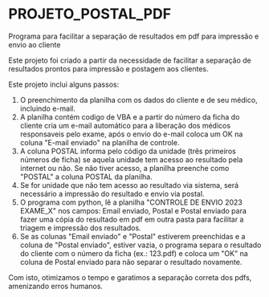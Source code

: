 # PROJETO_POSTAL_PDF
Programa para facilitar a separação de resultados em pdf para impressão e envio ao cliente

Este projeto foi criado a partir da necessidade de facilitar a separação de resultados prontos para impressão e postagem aos clientes. 

Este projeto inclui alguns passos:

1. O preenchimento da planilha com os dados do cliente e de seu médico, incluindo e-mail.
2. A planilha contém codigo de VBA e a partir do número da ficha do cliente cria um e-mail automático para a liberação dos médicos responsaveis pelo exame, após o envio do e-mail coloca um OK na coluna "E-mail enviado" na planilha de controle.
3. A coluna POSTAL informa pelo código da unidade (três primeiros números de ficha) se aquela unidade tem acesso ao resultado pela internet ou não. Se não tiver acesso, a planilha preenche como "POSTAL" a coluna POSTAL da planilha.
4. Se for unidade que não tem acesso ao resultado via sistema, será necessário a impressão do resultado e envio via postal. 
5. O programa com python, lê a planilha "CONTROLE DE ENVIO 2023 EXAME_X" nos campos: Email enviado, Postal e Postal enviado para fazer uma cópia do resultado em pdf em outra pasta para facilitar a triagem e impressão dos resultados.
6. Se as colunas "Email enviado" e "Postal" estiverem preenchidas e a coluna de "Postal enviado", estiver vazia, o programa separa o resultado do cliente com o número da ficha (ex.: 123.pdf) e coloca um "OK" na coluna de Postal enviado para não separar o resultado novamente.

Com isto, otimizamos o tempo e garatimos a separação correta dos pdfs, amenizando erros humanos. 


